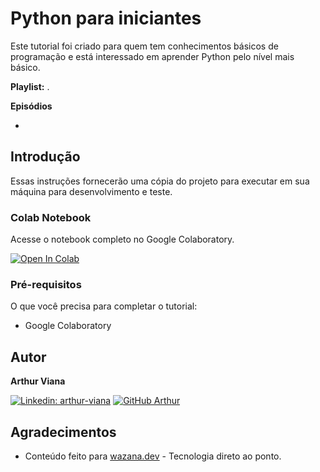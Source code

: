 # Python para iniciantes

 Este tutorial foi criado para quem tem conhecimentos básicos de programação e está interessado em aprender Python pelo nível mais básico.
 
 **Playlist:** []().

**Episódios**

- []()

## Introdução

Essas instruções fornecerão uma cópia do projeto para executar em sua máquina para desenvolvimento e teste.

### Colab Notebook

Acesse o notebook completo no Google Colaboratory.

[![Open In Colab](https://colab.research.google.com/assets/colab-badge.svg)](https://colab.research.google.com/github/VianaArthur/python-for-beginners/blob/main/python-for-beginners.ipynb)

### Pré-requisitos

O que você precisa para completar o tutorial:

- Google Colaboratory

## Autor

**Arthur Viana**

[![Linkedin: arthur-viana](https://img.shields.io/badge/-Arthur%20Viana-blue?style=flat-square&logo=Linkedin&logoColor=white&link=https://www.linkedin.com/in/arthur-viana/)](https://www.linkedin.com/in/arthur-viana/)
[![GitHub Arthur](https://img.shields.io/github/followers/VianaArthur?label=follow&style=social)](https://github.com/VianaArthur)

## Agradecimentos

- Conteúdo feito para [wazana.dev](https://www.wazana.dev/) - Tecnologia direto ao ponto.
